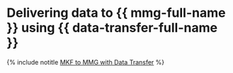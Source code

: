 # Delivering data to {{ mmg-full-name }} using {{ data-transfer-full-name }}

{% include notitle [MKF to MMG with Data Transfer](../../_tutorials/dataplatform/data-transfer-mkf-mmg.md) %}
